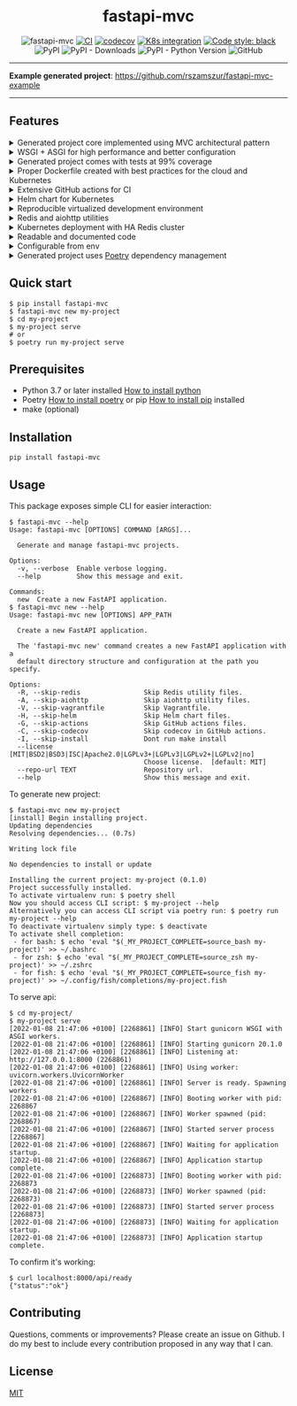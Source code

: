 <div align="center">
<h1>fastapi-mvc</h1>

![fastapi-mvc](https://github.com/rszamszur/fastapi-mvc-template/blob/master/assets/readme.gif?raw=true)
[![CI](https://github.com/rszamszur/fastapi-mvc/actions/workflows/main.yml/badge.svg?branch=master)](https://github.com/rszamszur/fastapi-mvc/actions/workflows/main.yml)
[![codecov](https://codecov.io/gh/rszamszur/fastapi-mvc/branch/master/graph/badge.svg?token=7ESV30TYZS)](https://codecov.io/gh/rszamszur/fastapi-mvc)
[![K8s integration](https://github.com/rszamszur/fastapi-mvc/actions/workflows/integration.yml/badge.svg)](https://github.com/rszamszur/fastapi-mvc/actions/workflows/integration.yml)
[![Code style: black](https://img.shields.io/badge/code%20style-black-000000.svg)](https://github.com/psf/black)
![PyPI](https://img.shields.io/pypi/v/fastapi-mvc)
![PyPI - Downloads](https://img.shields.io/pypi/dm/fastapi-mvc)
![PyPI - Python Version](https://img.shields.io/pypi/pyversions/fastapi-mvc)
![GitHub](https://img.shields.io/github/license/rszamszur/fastapi-mvc?color=blue)

</div>

---

**Example generated project**: https://github.com/rszamszur/fastapi-mvc-example

---

## Features
<details>
  <summary>Generated project core implemented using MVC architectural pattern</summary>
  
  Generated project is structured in MVC architectural pattern to help developers who don't know FastAPI yet but are familiar with MVC to get up to speed quickly.
</details>

<details>
  <summary>WSGI + ASGI for high performance and better configuration</summary>

#### TLDR;

Running WSGI as a master worker with ASGI workers gives better results than running pure ASGI (for FastAPI for now):
* better performance (requests per second)
* better support for different protocols
* broader configuration
* better support with using reverse proxy
---
First of all, whether it's ASGI, WSGI, or combined, think of this as something that serves the application. For instance, Ruby on Rails uses Puma. The result of any of those servers is a TCP/IP or UNIX socket which is later on utilized by reverse proxy ex: Nginx (a TCP/IP socket you can access directly over the network, but still in production, usually it'll be behind a reverse proxy).

Now to WSGI + ASGI part. FastAPI is implemented with asyncio (https://docs.python.org/3/library/asyncio.html), so having a pure WSGI server doesn't make sense since you'd lose all the benefits of asynchronous concurrency. That's where ASGI comes in. However, Python journey with asyncio is still pretty young. Most projects have yet to reach maturity level (you should expect early bugs and a limited feature set). FastAPI, as ASGI server uses uvicorn, which is still prior 1.x.x release (17 in total so far, current 0.16.0) and lacks support for some protocols (ex: no HTTP/2).
Moreover, some reverse proxy might not know how to work with asynchronous servers, and some problems or early bugs on this layer might happen as well.

I'm not saying uvicorn is bad. Quite contrary, if you'd run 4 pure uvicorn workes, you'd still get great results. But if you'd run the same amount of workers with gunicorn (WSGI) as a master worker, it turns out you can even pump those numbers up.

Gunicorn with 4 Uvicorn Workers (source: https://stackoverflow.com/a/62977786/10566747):
```
Requests per second: 7891.28 [#/sec] (mean)
Time per request: 126.722 [ms] (mean)
Time per request: 0.127 [ms] (mean, across all concurrent requests)
```

Pure Uvicorn with 4 workers:
```
Requests per second: 4359.68 [#/sec] (mean)
Time per request: 229.375 [ms] (mean)
Time per request: 0.229 [ms] (mean, across all concurrent requests)
```

~80% better

I guess gunicorn does a better job in worker management. However, it's a more mature project, so it's probably a matter of time when uvicorn (or other ASGI for that matter) will catch up to this benchmark.

Last but not least, gunicorn gives a ton of settings to configure (https://docs.gunicorn.org/en/stable/settings.html), which can come in handy.
</details>

<details>
  <summary>Generated project comes with tests at 99% coverage</summary>
  
  Unit test coverage is at 99% regardless of chosen configuration. There is also a placeholder for integration tests with an example dummy test.
</details>

<details>
  <summary>Proper Dockerfile created with best practices for the cloud and Kubernetes</summary>
  
Container image features:
* Based on lightweight alpine.
* Run as PID 1 (with child processes)
* Utilizes multi-stage build for smallest size possible, also this results in having only necessary libraries/dependencies/tools in outcome container image.
* DigestSHA - immutable identifier instead of tags, for better reproducibility and security.
* Signal handling, for Kubernetes to be able to gracefully shut down pods.
* Created with common layers.

Based on Google [Best practices for building containers](https://cloud.google.com/architecture/best-practices-for-building-containers) and own experience.
</details>

<details>
  <summary>Extensive GitHub actions for CI</summary>
  
![ci_example](https://github.com/rszamszur/fastapi-mvc-template/blob/master/assets/ci.png?raw=true)
</details>

<details>
  <summary>Helm chart for Kubernetes</summary>
  
For easily deploying application in Kubernetes cluster.
</details>

<details>
  <summary>Reproducible virtualized development environment</summary>

Easily boot virtual machine with Vagrant. Code and test straight away. 

*Note: Project directory is rsync'ed between Host and Guest.*

*Note2: provided Vagrant vm doesn't have port forwarding configured which means, that application won't be accessible on Host OS.*
</details>

<details>
  <summary>Redis and aiohttp utilities</summary>
  
For your discretion, I've provided some basic utilities:
* RedisClient `.app.utils.redis`
* AiohttpClient `.app.utils.aiohttp_client`

They're initialized in `asgi.py` on FastAPI startup event handler, and are available for whole application scope without passing object instances between controllers.
</details>

<details>
  <summary>Kubernetes deployment with HA Redis cluster</summary>
  
Application stack in Kubernetes:
![k8s_arch](https://github.com/rszamszur/fastapi-mvc-template/blob/master/assets/k8s_arch.png?raw=true)
</details>

<details>
  <summary>Readable and documented code</summary>
  
The metrics stage in CI workflow ensures important PEP rules are enforced. For additional readability and formatting checks - black is used. Every piece of generated code is documented with docstrings. Last but not least there is also extended README with how to.
</details>

<details>
  <summary>Configurable from env</summary>
  
Generated application provides flexibility of configuration. All significant settings are defined by the environment variables, each with the default value.
</details>

<details>
  <summary>Generated project uses <a href="https://github.com/python-poetry/poetry" target="_blank">Poetry</a> dependency management</summary>

Poetry comes with all the tools you might need to manage your project in a deterministic way. Moreover, it's based on new unified Python project settings file - <a href="https://www.python.org/dev/peps/pep-0518/" target="_blank">PEP 518</a> that replaces `setup.py`.
</details>

## Quick start

```shell
$ pip install fastapi-mvc
$ fastapi-mvc new my-project
$ cd my-project
$ my-project serve
# or
$ poetry run my-project serve
```

## Prerequisites

* Python 3.7 or later installed [How to install python](https://docs.python-guide.org/starting/installation/)
* Poetry [How to install poetry](https://python-poetry.org/docs/#installation) or pip [How to install pip](https://pip.pypa.io/en/stable/installation/) installed
* make (optional)

## Installation

```shell
pip install fastapi-mvc
```

## Usage

This package exposes simple CLI for easier interaction:

```shell
$ fastapi-mvc --help
Usage: fastapi-mvc [OPTIONS] COMMAND [ARGS]...

  Generate and manage fastapi-mvc projects.

Options:
  -v, --verbose  Enable verbose logging.
  --help         Show this message and exit.

Commands:
  new  Create a new FastAPI application.
$ fastapi-mvc new --help
Usage: fastapi-mvc new [OPTIONS] APP_PATH

  Create a new FastAPI application.

  The 'fastapi-mvc new' command creates a new FastAPI application with a
  default directory structure and configuration at the path you specify.

Options:
  -R, --skip-redis                Skip Redis utility files.
  -A, --skip-aiohttp              Skip aiohttp utility files.
  -V, --skip-vagrantfile          Skip Vagrantfile.
  -H, --skip-helm                 Skip Helm chart files.
  -G, --skip-actions              Skip GitHub actions files.
  -C, --skip-codecov              Skip codecov in GitHub actions.
  -I, --skip-install              Dont run make install
  --license [MIT|BSD2|BSD3|ISC|Apache2.0|LGPLv3+|LGPLv3|LGPLv2+|LGPLv2|no]
                                  Choose license.  [default: MIT]
  --repo-url TEXT                 Repository url.
  --help                          Show this message and exit.
```

To generate new project:

```shell
$ fastapi-mvc new my-project
[install] Begin installing project.
Updating dependencies
Resolving dependencies... (0.7s)

Writing lock file

No dependencies to install or update

Installing the current project: my-project (0.1.0)
Project successfully installed.
To activate virtualenv run: $ poetry shell
Now you should access CLI script: $ my-project --help
Alternatively you can access CLI script via poetry run: $ poetry run my-project --help
To deactivate virtualenv simply type: $ deactivate
To activate shell completion:
 - for bash: $ echo 'eval "$(_MY_PROJECT_COMPLETE=source_bash my-project)' >> ~/.bashrc
 - for zsh: $ echo 'eval "$(_MY_PROJECT_COMPLETE=source_zsh my-project)' >> ~/.zshrc
 - for fish: $ echo 'eval "$(_MY_PROJECT_COMPLETE=source_fish my-project)' >> ~/.config/fish/completions/my-project.fish
```

To serve api:

```shell
$ cd my-project/
$ my-project serve
[2022-01-08 21:47:06 +0100] [2268861] [INFO] Start gunicorn WSGI with ASGI workers.
[2022-01-08 21:47:06 +0100] [2268861] [INFO] Starting gunicorn 20.1.0
[2022-01-08 21:47:06 +0100] [2268861] [INFO] Listening at: http://127.0.0.1:8000 (2268861)
[2022-01-08 21:47:06 +0100] [2268861] [INFO] Using worker: uvicorn.workers.UvicornWorker
[2022-01-08 21:47:06 +0100] [2268861] [INFO] Server is ready. Spawning workers
[2022-01-08 21:47:06 +0100] [2268867] [INFO] Booting worker with pid: 2268867
[2022-01-08 21:47:06 +0100] [2268867] [INFO] Worker spawned (pid: 2268867)
[2022-01-08 21:47:06 +0100] [2268867] [INFO] Started server process [2268867]
[2022-01-08 21:47:06 +0100] [2268867] [INFO] Waiting for application startup.
[2022-01-08 21:47:06 +0100] [2268867] [INFO] Application startup complete.
[2022-01-08 21:47:06 +0100] [2268873] [INFO] Booting worker with pid: 2268873
[2022-01-08 21:47:06 +0100] [2268873] [INFO] Worker spawned (pid: 2268873)
[2022-01-08 21:47:06 +0100] [2268873] [INFO] Started server process [2268873]
[2022-01-08 21:47:06 +0100] [2268873] [INFO] Waiting for application startup.
[2022-01-08 21:47:06 +0100] [2268873] [INFO] Application startup complete.
```

To confirm it's working:

```shell
$ curl localhost:8000/api/ready
{"status":"ok"}
```

## Contributing

Questions, comments or improvements? Please create an issue on Github. I do my best to include every contribution proposed in any way that I can.

## License

[MIT](https://github.com/rszamszur/fastapi-mvc/blob/master/LICENSE)
